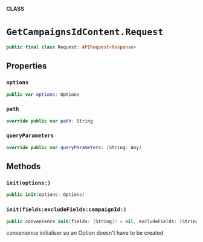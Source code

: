 **CLASS**

# `GetCampaignsIdContent.Request`

```swift
public final class Request: APIRequest<Response>
```

## Properties
### `options`

```swift
public var options: Options
```

### `path`

```swift
override public var path: String
```

### `queryParameters`

```swift
override public var queryParameters: [String: Any]
```

## Methods
### `init(options:)`

```swift
public init(options: Options)
```

### `init(fields:excludeFields:campaignId:)`

```swift
public convenience init(fields: [String]? = nil, excludeFields: [String]? = nil, campaignId: String)
```

convenience initialiser so an Option doesn't have to be created
